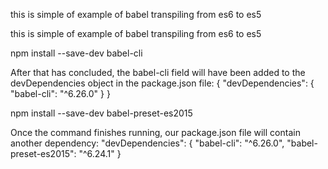 <!--Babel -->
this is simple of example of babel transpiling from es6 to es5

<!--Babel -->

this is simple of example of babel transpiling from es6 to es5

npm install --save-dev babel-cli

After that has concluded, the
babel-cli field will have been added to the devDependencies object in
the package.json file: {
"devDependencies": {
"babel-cli": "^6.26.0"
}
}

npm install --save-dev babel-preset-es2015

Once the command finishes running, our package.json file will
contain another dependency: "devDependencies": {
"babel-cli": "^6.26.0",
"babel-preset-es2015": "^6.24.1"
}
